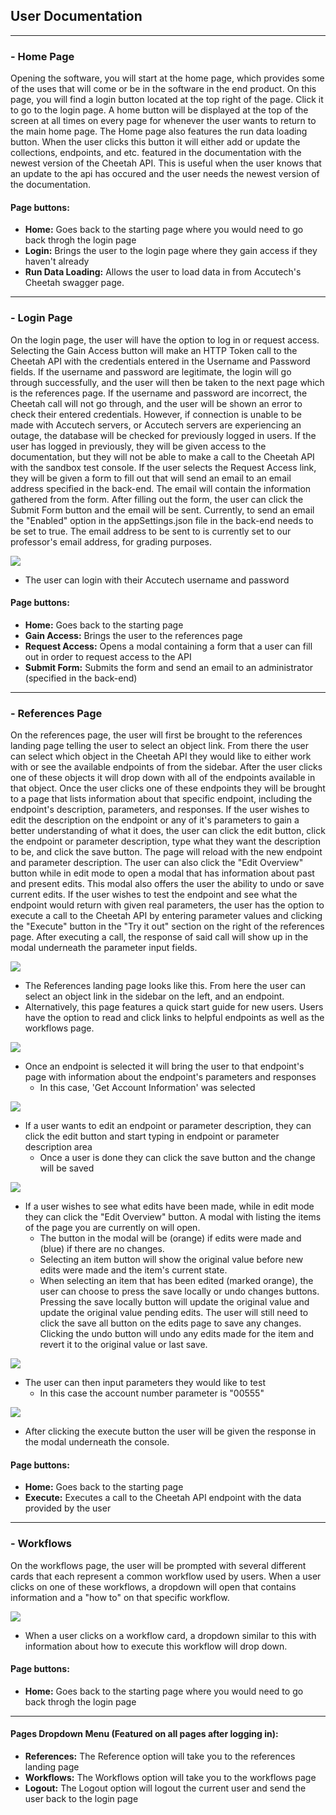 ## User Documentation
---
### - Home Page

Opening the software, you will start at the home page, which provides some of the uses that will come or be in the software in the end product. On this page, you will find a login button located at the top right of the page. Click it to go to the login page. A home button will be displayed at the top of the screen at all times on every page for whenever the user wants to return to the main home page. The Home page also features the run data loading button. When the user clicks this button it will either add or update the collections, endpoints, and etc. featured in the documentation with the newest version of the Cheetah API. This is useful when the user knows that an update to the api has occured and the user needs the newest version of the documentation.

#### Page buttons:
- <b>Home:</b> Goes back to the starting page where you would need to go back throgh the login page
- <b>Login:</b> Brings the user to the login page where they gain access if they haven't already
- <b>Run Data Loading:</b> Allows the user to load data in from Accutech's Cheetah swagger page.

---
### - Login Page

On the login page, the user will have the option to log in or request access. Selecting the Gain Access button will make an HTTP Token call to the Cheetah API with the credentials entered in the Username and Password fields. If the username and password are legitimate, the login will go through successfully, and the user will then be taken to the next page which is the references page. If the username and password are incorrect, the Cheetah call will not go through, and the user will be shown an error to check their entered credentials. However, if connection is unable to be made with Accutech servers, or Accutech servers are experiencing an outage, the database will be checked for previously logged in users. If the user has logged in previously, they will be given access to the documentation, but they will not be able to make a call to the Cheetah API with the sandbox test console. If the user selects the Request Access link, they will be given a form to fill out that will send an email to an email address specified in the back-end. The email will contain the information gathered from the form. After filling out the form, the user can click the Submit Form button and the email will be sent. Currently, to send an email the "Enabled" option in the appSettings.json file in the back-end needs to be set to true. The email address to be sent to is currently set to our professor's email address, for grading purposes.

<img src="DocumentationImages/LoginUser.PNG"> <br>
- The user can login with their Accutech username and password

#### Page buttons:
- <b>Home:</b> Goes back to the starting page
- <b>Gain Access:</b> Brings the user to the references page
- <b>Request Access:</b> Opens a modal containing a form that a user can fill out in order to request access to the API
- <b>Submit Form:</b> Submits the form and send an email to an administrator (specified in the back-end)

---
### - References Page

On the references page, the user will first be brought to the references landing page telling the user to select an object link. From there the user can select which object in the Cheetah API they would like to either work with or see the available endpoints of from the sidebar. After the user clicks one of these objects it will drop down with all of the endpoints available in that object. Once the user clicks one of these endpoints they will be brought to a page that lists information about that specific endpoint, including the endpoint's description, parameters, and responses. If the user wishes to edit the description on the endpoint or any of it's parameters to gain a better understanding of what it does, the user can click the edit button, click the endpoint or parameter description, type what they want the description to be, and click the save button. The page will reload with the new endpoint and parameter description. The user can also click the "Edit Overview" button while in edit mode to open a modal that has information about past and present edits. This modal also offers the user the ability to undo or save current edits. If the user wishes to test the endpoint and see what the endpoint would return with given real parameters, the user has the option to execute a call to the Cheetah API by entering parameter values and clicking the "Execute" button in the "Try it out" section on the right of the references page. After executing a call, the response of said call will show up in the modal underneath the parameter input fields.

<img src="DocumentationImages/ReferencesLanding.PNG"> <br>
- The References landing page looks like this. From here the user can select an object link in the sidebar on the left, and an endpoint.
- Alternatively, this page features a quick start guide for new users. Users have the option to read and click links to helpful endpoints as well as the workflows page.

<img src="DocumentationImages/GetAccountInformationEndpoint.PNG"> <br>
- Once an endpoint is selected it will bring the user to that endpoint's page with information about the endpoint's parameters and responses
    - In this case, 'Get Account Information' was selected

<img src="DocumentationImages/EditingEndpoint.PNG"> <br>
- If a user wants to edit an endpoint or parameter description, they can click the edit button and start typing in endpoint or parameter description area
    - Once a user is done they can click the save button and the change will be saved

<img src="DocumentationImages/EditOverviewModal.PNG"> <br>
- If a user wishes to see what edits have been made, while in edit mode they can click the "Edit Overview" button. A modal with listing the items of the page you are currently on will open.
    - The button in the modal will be (orange) if edits were made and (blue) if there are no changes.
    - Selecting an item button will show the original value before new edits were made and the item's current state. 
    - When selecting an item that has been edited (marked orange), the user can choose to press the save locally or undo changes buttons. Pressing the save locally button will update the original value and update the original value pending edits. The user will still need to click the save all button on the edits page to save any changes. Clicking the undo button will undo any edits made for the item and revert it to the original value or last save. 

<img src="DocumentationImages/EnteredParameter.PNG"> <br>
- The user can then input parameters they would like to test
    - In this case the account number parameter is "00555"

<img src="DocumentationImages/ConsoleResponse.PNG"> <br>
- After clicking the execute button the user will be given the response in the modal underneath the console.

#### Page buttons:
- <b>Home:</b> Goes back to the starting page
- <b>Execute:</b> Executes a call to the Cheetah API endpoint with the data provided by the user

---
### - Workflows
On the workflows page, the user will be prompted with several different cards that each represent a common workflow used by users. When a user clicks on one of these workflows, a dropdown will open that contains information and a "how to" on that specific workflow.

<img src="DocumentationImages/Workflow.PNG"> <br>
- When a user clicks on a workflow card, a dropdown similar to this with information about how to execute this workflow will drop down.

#### Page buttons:
- <b>Home:</b> Goes back to the starting page where you would need to go back throgh the login page

---
#### Pages Dropdown Menu (Featured on all pages after logging in):
- <b>References:</b> The Reference option will take you to the references landing page
- <b>Workflows:</b> The Workflows option will take you to the workflows page
- <b>Logout:</b> The Logout option will logout the current user and send the user back to the login page
